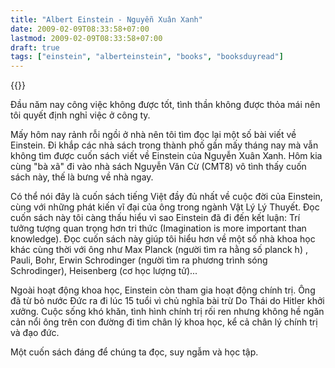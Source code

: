 ```yaml
---
title: "Albert Einstein - Nguyễn Xuân Xanh"
date: 2009-02-09T08:33:58+07:00
lastmod: 2009-02-09T08:33:58+07:00
draft: true
tags: ["einstein", "alberteinstein", "books", "booksduyread"]
---
```


{{<imgcap title="Albert Einstein" src="/images/posts/einstein.jpg">}}

Đầu năm nay công việc không được tốt, tình thần không được thỏa mái nên tôi quyết định nghỉ việc ở công ty.

Mấy hôm nay rảnh rỗi ngồi ở nhà nên tôi tìm đọc lại một số bài viết về Einstein. Đi khắp các nhà sách trong thành phố gần mấy tháng nay mà vẫn không tìm được cuốn sách viết về Einstein của Nguyễn Xuân Xanh. Hôm kia cùng "bà xã" đi vào nhà sách Nguyễn Văn Cừ (CMT8) vô tình thấy cuốn sách này, thế là bưng về nhà ngay.

<!--more-->

Có thể nói đây là cuốn sách tiếng Việt đầy đủ nhất về cuộc đời của Einstein, cùng với những phát kiến vĩ đại của ông trong ngành Vật Lý Lý Thuyết. Đọc cuốn sách này tôi càng thấu hiểu vì sao Einstein đã đi đến kết luận: Trí tưởng tượng quan trọng hơn tri thức (Imagination is more important than knowledge). Đọc cuốn sách này giúp tôi hiểu hơn về một số nhà khoa học khác cùng thời với ông như Max Planck (người tìm ra hằng số planck h) , Pauli, Bohr, Erwin Schrodinger (người tìm ra phương trình sóng Schrodinger), Heisenberg (cơ học lượng tử)...

Ngoài hoạt động khoa học, Einstein còn tham gia hoạt động chính trị. Ông đã từ bỏ nước Đức ra đi lúc 15 tuổi  vì chủ nghĩa bài trừ Do Thái do Hitler khởi xưởng. Cuộc sống khó khăn, tình hình chính trị rối ren nhưng không hề ngăn cản nổi ông trên con đường đi tìm chân lý khoa học, kể cả chân lý chính trị và đạo đức.

Một cuốn sách đáng để chúng ta đọc, suy ngẫm và học tập.
